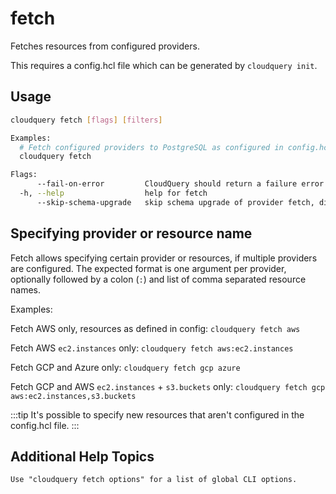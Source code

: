 # fetch

Fetches resources from configured providers.

This requires a config.hcl file which can be generated by `cloudquery init`.

## Usage

```bash
cloudquery fetch [flags] [filters]

Examples:
  # Fetch configured providers to PostgreSQL as configured in config.hcl
  cloudquery fetch

Flags:
      --fail-on-error         CloudQuery should return a failure error code if provider has any error
  -h, --help                  help for fetch
      --skip-schema-upgrade   skip schema upgrade of provider fetch, disabling this flag might cause issues
```

## Specifying provider or resource name

Fetch allows specifying certain provider or resources, if multiple providers are configured. The expected format is one argument per provider, optionally followed by a colon (`:`) and list of comma separated resource names.

Examples:

Fetch AWS only, resources as defined in config: `cloudquery fetch aws`

Fetch AWS `ec2.instances` only: `cloudquery fetch aws:ec2.instances`

Fetch GCP and Azure only: `cloudquery fetch gcp azure`

Fetch GCP and AWS `ec2.instances` + `s3.buckets` only: `cloudquery fetch gcp aws:ec2.instances,s3.buckets`

:::tip
It's possible to specify new resources that aren't configured in the config.hcl file.
:::

## Additional Help Topics

```
Use "cloudquery fetch options" for a list of global CLI options.
```
